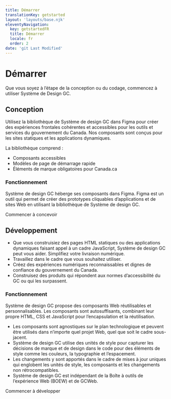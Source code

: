```yaml
---
title: Démarrer
translationKey: getstarted
layout: 'layouts/base.njk'
eleventyNavigation:
  key: getstartedFR
  title: Démarrer
  locale: fr
  order: 2
date: 'git Last Modified'
---
```


# Démarrer

Que vous soyez à l’étape de la conception ou du codage, commencez à utiliser Système de Design GC.

<gcds-grid class="mb-300" tag="ul" columns="1fr" columns-tablet="1fr 1fr" columns-desktop="1fr 1fr 1fr">
  <gcds-card
    card-title="Conception"
    href="#conception"
    description="Apprenez à concevoir des expériences du GC cohérentes en utilisant la bibliothèque d’éléments de conception dans Figma."
    img-src="/images/common/get-started/banner-design.svg"
    img-alt=""
    role="listitem"
  /></gcds-card>
  <gcds-card
    card-title="Développement"
    href="#developpement"
    description="Apprenez à prototyper et à développer des expériences accessibles du GC en code."
    img-src="/images/common/get-started/banner-develop.svg"
    img-alt=""
    role="listitem"
  ></gcds-card>
</gcds-grid>

## Conception

Utilisez la bibliothèque de Système de design GC dans Figma pour créer des expériences frontales cohérentes et accessibles pour les outils et services du gouvernement du Canada. Nos composants sont conçus pour les sites statiques et les applications dynamiques.

La bibliothèque comprend :

- Composants accessibles
- Modèles de page de démarrage rapide
- Éléments de marque obligatoires pour Canada.ca

### Fonctionnement

Système de design GC héberge ses composants dans Figma. Figma est un outil qui permet de créer des prototypes cliquables d’applications et de sites Web en utilisant la bibliothèque de Système de design GC.

<gcds-button button-role="secondary" type="link" href="{{ links.getStartedDesign }}">
  Commencer à concevoir
</gcds-button>

## Développement

- Que vous construisiez des pages HTML statiques ou des applications dynamiques faisant appel à un cadre JavaScript, Système de design GC peut vous aider. Simplifiez votre livraison numérique.
- Travaillez dans le cadre que vous souhaitez utiliser.
- Créez des expériences numériques reconnaissables et dignes de confiance du gouvernement du Canada.
- Construisez des produits qui <gcds-link href="{{links.accessibility}}">répondent aux normes d’accessibilité du GC ou qui les surpassent</gcds-link>.

### Fonctionnement

Système de design GC propose des composants Web réutilisables et personnalisables. Les composants sont autosuffisants, combinant leur propre HTML, CSS et JavaScript pour l’encapsulation et la réutilisation.

- Les composants sont agnostiques sur le plan technologique et peuvent être utilisés dans n’importe quel projet Web, quel que soit le cadre sous-jacent.
- Système de design GC utilise des <gcds-link href="{{links.designTokens}}">unités de style</gcds-link> pour capturer les décisions de marque et de design dans le code pour des éléments de style comme les couleurs, la typographie et l’espacement.
- Les changements y sont apportés dans le cadre de mises à jour uniques qui englobent les unités de style, les composants et les changements non rétrocompatibles.
- Système de design GC est indépendant de la Boîte à outils de l’expérience Web (BOEW) et de GCWeb.

<gcds-button button-role="secondary" type="link" href="{{ links.getStartedDevelop }}">
  Commencer à développer
</gcds-button>
